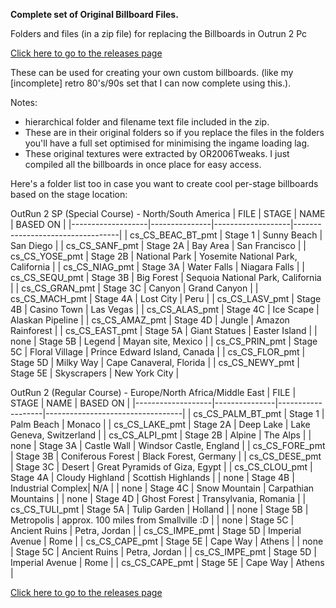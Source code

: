
**Complete set of Original Billboard Files.**

Folders and files (in a zip file) for replacing the Billboards in Outrun 2 Pc

[Click here to go to the releases page](https://github.com/ksdomino/or2billboards/releases)

These can be used for creating your own custom billboards.
(like my [incomplete] retro 80's/90s set that I can now complete using this.). 

Notes: 
- hierarchical folder and filename text file included in the zip. 
- These are in their original folders so if you replace the files in the folders you'll have a full set optimised for minimising the ingame loading lag.
- These original textures were extracted by OR2006Tweaks. I just compiled all the billboards in once place for easy access.


Here's a folder list too in case you want to create cool per-stage billboards based on the stage location:


OutRun 2 SP (Special Course) - North/South America
| FILE              | STAGE         | NAME              | BASED ON                         |
|-------------------|---------------|-------------------|----------------------------------|
| cs_CS_BEAC_BT_pmt | Stage 1       | Sunny Beach       | San Diego                        |
| cs_CS_SANF_pmt    | Stage 2A      | Bay Area          | San Francisco                    |
| cs_CS_YOSE_pmt    | Stage 2B      | National Park     | Yosemite National Park, California |
| cs_CS_NIAG_pmt    | Stage 3A      | Water Falls       | Niagara Falls                    |
| cs_CS_SEQU_pmt    | Stage 3B      | Big Forest        | Sequoia National Park, California |
| cs_CS_GRAN_pmt    | Stage 3C      | Canyon            | Grand Canyon                     |
| cs_CS_MACH_pmt    | Stage 4A      | Lost City         | Peru                             |
| cs_CS_LASV_pmt    | Stage 4B      | Casino Town       | Las Vegas                        |
| cs_CS_ALAS_pmt    | Stage 4C      | Ice Scape         | Alaskan Pipeline                 |
| cs_CS_AMAZ_pmt    | Stage 4D      | Jungle            | Amazon Rainforest                |
| cs_CS_EAST_pmt    | Stage 5A      | Giant Statues     | Easter Island                    |
| none              | Stage 5B      | Legend            | Mayan site, Mexico               |
| cs_CS_PRIN_pmt    | Stage 5C      | Floral Village    | Prince Edward Island, Canada     |
| cs_CS_FLOR_pmt    | Stage 5D      | Milky Way         | Cape Canaveral, Florida          |
| cs_CS_NEWY_pmt    | Stage 5E      | Skyscrapers       | New York City                    |

OutRun 2 (Regular Course) - Europe/North Africa/Middle East
| FILE              | STAGE         | NAME              | BASED ON                         |
|-------------------|---------------|-------------------|----------------------------------|
| cs_CS_PALM_BT_pmt | Stage 1       | Palm Beach        | Monaco                           |
| cs_CS_LAKE_pmt    | Stage 2A      | Deep Lake         | Lake Geneva, Switzerland         |
| cs_CS_ALPI_pmt    | Stage 2B      | Alpine            | The Alps                         |
| none              | Stage 3A      | Castle Wall       | Windsor Castle, England          |
| cs_CS_FORE_pmt    | Stage 3B      | Coniferous Forest | Black Forest, Germany            |
| cs_CS_DESE_pmt    | Stage 3C      | Desert            | Great Pyramids of Giza, Egypt    |
| cs_CS_CLOU_pmt    | Stage 4A      | Cloudy Highland   | Scottish Highlands               |
| none              | Stage 4B      | Industrial Complex| N/A                              |
| none              | Stage 4C      | Snow Mountain     | Carpathian Mountains             |
| none              | Stage 4D      | Ghost Forest      | Transylvania, Romania            |
| cs_CS_TULI_pmt    | Stage 5A      | Tulip Garden      | Holland                          |
| none              | Stage 5B      | Metropolis        | approx. 100 miles from Smallville :D |
| none              | Stage 5C      | Ancient Ruins     | Petra, Jordan                    |
| cs_CS_IMPE_pmt    | Stage 5D      | Imperial Avenue   | Rome                             |
| cs_CS_CAPE_pmt    | Stage 5E      | Cape Way          | Athens                           |
| none              | Stage 5C      | Ancient Ruins     | Petra, Jordan                    |
| cs_CS_IMPE_pmt    | Stage 5D      | Imperial Avenue   | Rome                             |
| cs_CS_CAPE_pmt    | Stage 5E      | Cape Way          | Athens                           |

[Click here to go to the releases page](https://github.com/ksdomino/or2billboards/releases)

